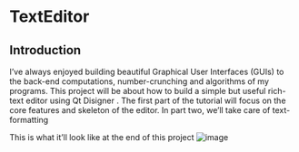 # TextEditor
## Introduction
I’ve always enjoyed building beautiful Graphical User Interfaces (GUIs) to the back-end computations, number-crunching and algorithms of my programs.
This project will be about how to build a simple but useful rich-text editor using Qt Disigner . The first part of the tutorial will focus on the core features and skeleton of the editor. In part two, we’ll take care of text-formatting

 This is what it’ll look like at the end of this project
 ![image](https://user-images.githubusercontent.com/75392302/146639007-2265c725-36c1-41f7-a246-b51d87cfd07e.png)

 
